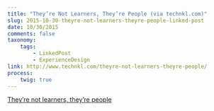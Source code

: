 ```yaml
---
title: "They’re Not Learners, They’re People (via technkl.com)"
slug: 2015-10-30-theyre-not-learners-theyre-people-linked-post
date: 10/30/2015
comments: false
taxonomy:
    tags:
        - LinkedPost
        - ExperienceDesign
link: http://www.technkl.com/theyre-not-learners-theyre-people/
process:
    twig: true
---
```


<a class="embedly-card" data-card-align="left" href="http://www.technkl.com/theyre-not-learners-theyre-people/">They’re not learners, they’re people</a>
<script async src="//cdn.embedly.com/widgets/platform.js" charset="UTF-8"></script>
